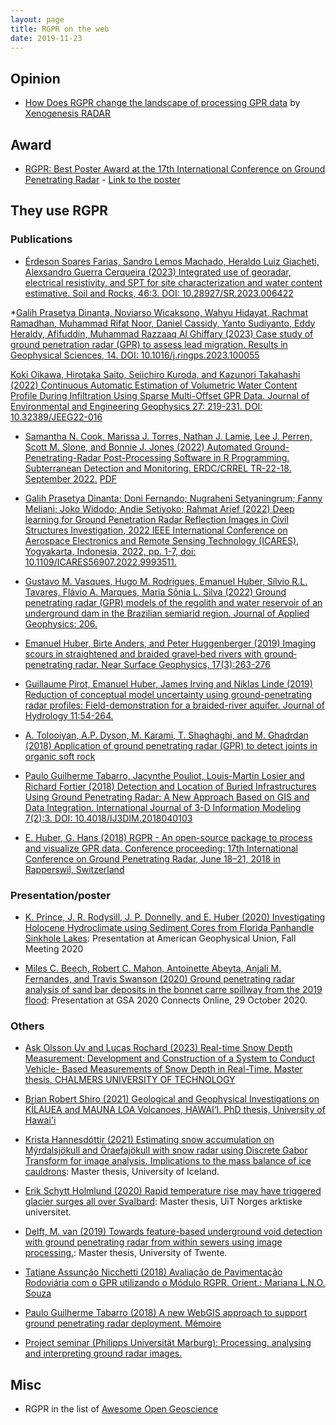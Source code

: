 ```yaml
---
layout: page
title: RGPR on the web
date: 2019-11-23
---
```


<!--
# RGPR: a free and open-source software package to process and visualise <acronym title="Ground Penetrating Radar">GPR</acronym> data
-->

## Opinion

* [How Does RGPR change the landscape of processing GPR data](http://xenogenesis.net/index.php/concrete-scan/41-rgpr-gpr-xenogenesis) by [Xenogenesis RADAR](http://xenogenesis.net/)


## Award

* [RGPR: Best Poster Award at the 17th International Conference on Ground Penetrating Radar](https://www.gpr2018.hsr.ch/index.php?id=18108) - [Link to the poster](https://emanuelhuber.github.io/publications/poster_2018_huber-and-hans_RGPR-new-open-source-package.pdf)

## They use RGPR

### Publications


* [Érdeson Soares Farias, Sandro Lemos Machado, Heraldo Luiz Giacheti, Alexsandro Guerra Cerqueira (2023) Integrated use of georadar, electrical resistivity, and SPT for site characterization and water content estimative. Soil and Rocks, 46:3. DOI: 10.28927/SR.2023.006422](http://dx.doi.org/10.28927/SR.2023.006422)

*[Galih Prasetya Dinanta, Noviarso Wicaksono, Wahyu Hidayat, Rachmat Ramadhan, Muhammad Rifat Noor, Daniel Cassidy, Yanto Sudiyanto, Eddy Heraldy,  Afifuddin, Muhammad Razzaaq Al Ghiffary (2023) Case study of ground penetration radar (GPR) to assess lead migration. Results in Geophysical Sciences, 14. DOI: 10.1016/j.ringps.2023.100055](https://doi.org/10.1016/j.ringps.2023.100055)

[Koki Oikawa, Hirotaka Saito, Seiichiro Kuroda, and Kazunori Takahashi (2022) Continuous Automatic Estimation of Volumetric Water Content Profile During Infiltration Using Sparse Multi-Offset GPR Data. Journal of Environmental and Engineering Geophysics 27: 219-231. DOI: 10.32389/JEEG22-016](https://doi.org/10.32389/JEEG22-016)

* [Samantha N. Cook, Marissa J. Torres, Nathan J. Lamie, Lee J. Perren, Scott M. Slone, and Bonnie J. Jones (2022) Automated Ground-Penetrating-Radar Post-Processing Software in R Programming. Subterranean Detection and Monitoring. ERDC/CRREL TR-22-18. September 2022.](http://dx.doi.org/10.21079/11681/45621) [PDF](https://apps.dtic.mil/sti/pdfs/AD1181444.pdf)

* [Galih Prasetya Dinanta; Doni Fernando; Nugraheni Setyaningrum; Fanny Meliani; Joko Widodo; Andie Setiyoko; Rahmat Arief (2022) Deep learning for Ground Penetration Radar Reflection Images in Civil Structures Investigation, 2022 IEEE International Conference on Aerospace Electronics and Remote Sensing Technology (ICARES), Yogyakarta, Indonesia, 2022, pp. 1-7, doi: 10.1109/ICARES56907.2022.9993511.](http://dx.doi.org/10.1109/ICARES56907.2022.9993511) 


* [Gustavo M. Vasques, Hugo M. Rodrigues, Emanuel Huber, Sílvio R.L. Tavares, Flávio A. Marques, Maria Sônia L. Silva (2022) Ground penetrating radar (GPR) models of the regolith and water reservoir of an underground dam in the Brazilian semiarid region. Journal of Applied Geophysics: 206.](https://doi.org/10.1016/j.jappgeo.2022.104797)

* [Emanuel Huber, Birte Anders, and Peter Huggenberger (2019) Imaging scours in straightened and braided gravel‐bed rivers with ground‐penetrating radar. Near Surface Geophysics, 17(3):263-276](https://doi.org/10.1002/nsg.12042)

* [Guillaume Pirot, Emanuel Huber, James Irving and Niklas Linde (2019) Reduction of conceptual model uncertainty using ground-penetrating radar profiles: Field-demonstration for a braided-river aquifer. Journal of Hydrology 11:54-264.](https://doi.org/10.1016/j.jhydrol.2019.01.047)

* [A. Tolooiyan, A.P. Dyson, M. Karami, T. Shaghaghi, and M. Ghadrdan (2018) Application of ground penetrating radar (GPR) to detect joints in organic soft rock](https://doi.org/10.1520/GTJ20170279)

* [Paulo Guilherme Tabarro, Jacynthe Pouliot, Louis-Martin Losier and Richard Fortier (2018) Detection and Location of Buried Infrastructures Using Ground Penetrating Radar: A New Approach Based on GIS and Data Integration. International Journal of 3-D Information Modeling 7(2):3. DOI: 10.4018/IJ3DIM.2018040103](https://doi.org/10.4018/IJ3DIM.2018040103)

* [E. Huber, G. Hans (2018) RGPR - An open-source package to process and visualize GPR data. Conference proceeding: 17th International Conference on Ground Penetrating Radar, June 18–21, 2018 in Rapperswil, Switzerland](https://emanuelhuber.github.io/publications/2018_huber-and-hans_RGPR-new-R-package_notes.pdf)

### Presentation/poster

* [K. Prince, J. R. Rodysill,  J. P. Donnelly, and E. Huber (2020) Investigating Holocene Hydroclimate using Sediment Cores from Florida Panhandle Sinkhole Lakes](https://ui.adsabs.harvard.edu/abs/2020AGUFMPP045..04P/abstract): Presentation at American Geophysical Union, Fall Meeting 2020


* [Miles C. Beech, Robert C. Mahon, Antoinette Abeyta, Anjali M. Fernandes, and Travis Swanson (2020) Ground penetrating radar analysis of sand bar deposits in the bonnet carre spillway from the 2019 flood](https://gsa.confex.com/gsa/2020AM/webprogram/Paper357507.html): Presentation at GSA 2020 Connects Online, 29 October 2020.



### Others

*  [Ask Olsson Uv and Lucas Rochard (2023) Real-time Snow Depth Measurement: Development and Construction of a System to Conduct Vehicle- Based Measurements of Snow Depth in Real-Time. Master thesis, CHALMERS UNIVERSITY OF TECHNOLOGY](http://hdl.handle.net/20.500.12380/306578)

* [Brian Robert Shiro (2021) Geological and Geophysical Investigations on KĪLAUEA and MAUNA LOA Volcanoes, HAWAI‘I. PhD thesis, University of Hawai'i](https://scholarspace.manoa.hawaii.edu/server/api/core/bitstreams/975bc8b7-11ce-4f02-a2c5-1ff9c9554939/content)

* [Krista Hannesdóttir (2021) Estimating snow accumulation on Mýrdalsjökull and Öraefajökull with snow radar using Discrete Gabor Transform for image analysis. Implications to the mass balance of ice cauldrons](http://hdl.handle.net/1946/37563): Master thesis, University of Iceland.

* [Erik Schytt Holmlund (2020) Rapid temperature rise may have triggered glacier surges all over Svalbard](https://munin.uit.no/handle/10037/21145): Master thesis, UiT Norges arktiske universitet.

*  [Delft, M. van (2019) Towards feature-based underground void detection with ground penetrating radar from within sewers using image processing.](https://essay.utwente.nl/79979/): Master thesis, University of Twente.

* [Tatiane Assunção Nicchetti (2018) Avaliação de Pavimentação Rodoviária com o GPR utilizando o Módulo RGPR. Orient.: Mariana L.N.O. Souza](http://www.cpgg.ufba.br/gr-geof/geo213/trabalhos-graducao/Tatiane-Nicchetti.pdf)

* [Paulo Guilherme Tabarro (2018) A new WebGIS approach to support ground penetrating radar deployment. Mémoire](https://corpus.ulaval.ca/jspui/bitstream/20.500.11794/33487/1/34965.pdf)

* [Project seminar (Philipps Universität Marburg): Processing, analysing and interpreting ground radar images. ](https://geomoer.github.io/moer-bsc-project-seminar-ground-radar/)

## Misc

* RGPR in the list of [Awesome Open Geoscience](https://github.com/softwareunderground/awesome-open-geoscience)

